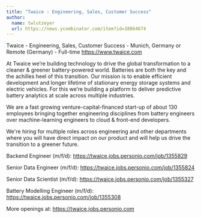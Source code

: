 ```yaml
---
title: "Twaice : Engineering, Sales, Customer Success"
author:
  name: twlutzeyer
  url: https://news.ycombinator.com/item?id=38864674
---
```

Twaice - Engineering, Sales, Customer Success - Munich, Germany or Remote (Germany) - Full-time
<a href="https:&#x2F;&#x2F;www.twaice.com" rel="nofollow">https:&#x2F;&#x2F;www.twaice.com</a>

At Twaice we’re building technology to drive the global transformation to a cleaner &amp; greener battery-powered world. Batteries are both the key and the achilles heel of this transition. Our mission is to enable efficient development and longer lifetime of stationary energy storage systems and electric vehicles. For this we’re building a platform to deliver predictive battery analytics at scale across multiple industries.

We are a fast growing venture-capital-financed start-up of about 130 employees bringing together engineering disciplines from battery engineers over machine-learning engineers to cloud &amp; front-end developers.

We&#x27;re hiring for multiple roles across engineering and other departments where you will have direct impact on our product and will help us drive the transition to a greener future.

Backend Engineer (m&#x2F;f&#x2F;d): <a href="https:&#x2F;&#x2F;twaice.jobs.personio.com&#x2F;job&#x2F;1355829" rel="nofollow">https:&#x2F;&#x2F;twaice.jobs.personio.com&#x2F;job&#x2F;1355829</a>

Senior Data Engineer (m&#x2F;f&#x2F;d): <a href="https:&#x2F;&#x2F;twaice.jobs.personio.com&#x2F;job&#x2F;1355824" rel="nofollow">https:&#x2F;&#x2F;twaice.jobs.personio.com&#x2F;job&#x2F;1355824</a>

Senior Data Scientist (m&#x2F;f&#x2F;d): <a href="https:&#x2F;&#x2F;twaice.jobs.personio.com&#x2F;job&#x2F;1355327" rel="nofollow">https:&#x2F;&#x2F;twaice.jobs.personio.com&#x2F;job&#x2F;1355327</a>

Battery Modelling Engineer (m&#x2F;f&#x2F;d): <a href="https:&#x2F;&#x2F;twaice.jobs.personio.com&#x2F;job&#x2F;1355308" rel="nofollow">https:&#x2F;&#x2F;twaice.jobs.personio.com&#x2F;job&#x2F;1355308</a>

More openings at: <a href="https:&#x2F;&#x2F;twaice.jobs.personio.com" rel="nofollow">https:&#x2F;&#x2F;twaice.jobs.personio.com</a>
